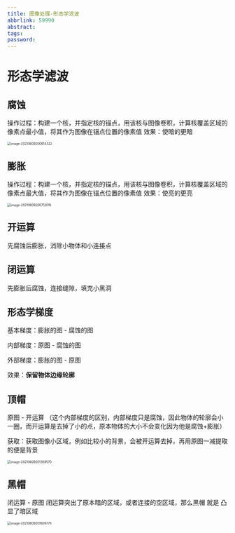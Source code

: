 ```yaml
---
title: 图像处理-形态学滤波
abbrlink: 59990
abstract:
tags:
password:
---
```



<!--more-->

# 形态学滤波

## 腐蚀

操作过程：构建一个核，并指定核的锚点，用该核与图像卷积，计算核覆盖区域的像素点最小值，将其作为图像在锚点位置的像素值
效果：使暗的更暗

<img src="C:/Users/10729/AppData/Roaming/Typora/typora-user-images/image-20210609200614322.png" alt="image-20210609200614322" style="zoom:50%;" />

## 膨胀

操作过程：构建一个核，并指定核的锚点，用该核与图像卷积，计算核覆盖区域的像素点最大值，将其作为图像在锚点位置的像素值
效果：使亮的更亮

<img src="C:/Users/10729/AppData/Roaming/Typora/typora-user-images/image-20210609200712018.png" alt="image-20210609200712018" style="zoom:50%;" />

## 开运算

先腐蚀后膨胀，消除小物体和小连接点

## 闭运算

先膨胀后腐蚀，连接缝隙，填充小黑洞

## 形态学梯度

基本梯度：膨胀的图 -  腐蚀的图

内部梯度：原图 - 腐蚀的图   

外部梯度：膨胀的图 - 原图

效果：**保留物体边缘轮廓**

## 顶帽

原图 - 开运算 （这个内部梯度的区别，内部梯度只是腐蚀，因此物体的轮廓会小一圈，而开运算是去掉了小的点，原本物体的大小不会变化因为他是腐蚀+膨胀）

获取：获取图像小区域，例如比较小的背景，会被开运算去掉，再用原图一减提取的便是背景

<img src="C:/Users/10729/AppData/Roaming/Typora/typora-user-images/image-20210609201359570.png" alt="image-20210609201359570" style="zoom:50%;" />

## 黑帽

闭运算 - 原图 闭运算突出了原本暗的区域，或者连接的空区域，那么黑帽 就是  凸显了暗区域

<img src="C:/Users/10729/AppData/Roaming/Typora/typora-user-images/image-20210609201609775.png" alt="image-20210609201609775" style="zoom:50%;" />
